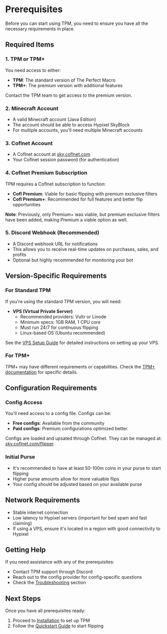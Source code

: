 # Prerequisites

Before you can start using TPM, you need to ensure you have all the necessary requirements in place.

## Required Items

### 1. TPM or TPM+

You need access to either:
- **TPM**: The standard version of The Perfect Macro
- **TPM+**: The premium version with additional features

Contact the TPM team to get access to the premium version.

### 2. Minecraft Account

- A valid Minecraft account (Java Edition)
- The account should be able to access Hypixel SkyBlock
- For multiple accounts, you'll need multiple Minecraft accounts

### 3. Coflnet Account

- A Coflnet account at [sky.coflnet.com](https://sky.coflnet.com)
- Your Coflnet session password (for authentication)

### 4. Coflnet Premium Subscription

TPM requires a Coflnet subscription to function:
- **Cofl Premium**: Viable for basic flipping with premium exclusive filters
- **Cofl Premium+**: Recommended for full features and better flip opportunities

**Note**: Previously, only Premium+ was viable, but premium exclusive filters have been added, making Premium a viable option as well.

### 5. Discord Webhook (Recommended)

- A Discord webhook URL for notifications
- This allows you to receive real-time updates on purchases, sales, and profits
- Optional but highly recommended for monitoring your bot

## Version-Specific Requirements

### For Standard TPM

If you're using the standard TPM version, you will need:

- **VPS (Virtual Private Server)**
  - Recommended providers: Vultr or Linode
  - Minimum specs: 1GB RAM, 1 CPU core
  - Must run 24/7 for continuous flipping
  - Linux-based OS (Ubuntu recommended)

See the [VPS Setup Guide](../advanced/vps-setup.md) for detailed instructions on setting up your VPS.

### For TPM+

TPM+ may have different requirements or capabilities. Check the [TPM+ documentation](../tpm-plus/overview.md) for specific details.

## Configuration Requirements

### Config Access

You'll need access to a config file. Configs can be:
- **Free configs**: Available from the community
- **Paid configs**: Premium configurations optimized better.

Configs are loaded and upsated through Coflnet.
They can be managed at: [sky.coflnet.com/flipper](https://sky.coflnet.com/flipper).

### Initial Purse

- It's recommended to have at least 50-100m coins in your purse to start flipping
- Higher purse amounts allow for more valuable flips
- Your config should be adjusted based on your available purse

## Network Requirements

- Stable internet connection
- Low latency to Hypixel servers (important for bed spam and fast claiming)
- If using a VPS, ensure it's located in a region with good connectivity to Hypixel

## Getting Help

If you need assistance with any of the prerequisites:
- Contact TPM support through Discord
- Reach out to the config provider for config-specific questions
- Check the [Troubleshooting](../troubleshooting/common-issues.md) section

## Next Steps

Once you have all prerequisites ready:
1. Proceed to [Installation](installation.md) to set up TPM
2. Follow the [Quickstart Guide](quickstart.md) to start flipping
